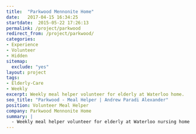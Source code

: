 ```yaml
---
title:  "Parkwood Mennonite Home"
date:   2017-04-15 16:34:25
startdate:  2015-05-22 17:26:13
permalink: /project/parkwood
redirect_from: /project/parkwood/
categories:
- Experience
- Volunteer
- Hidden
sitemap:
  exclude: "yes"
layout: project
tags:
- Elderly-Care
- Weekly
excerpt: Weekly meal helper volunteer for elderly at Waterloo home.
seo_title: "Parkwood - Meal Helper | Andrew Paradi Alexander"
position: Volunteer Meal Helper
company: Parkwood Mennonite Home
summary: |
  - Weekly meal helper volunteer for elderly at Waterloo nursing home
---
```

